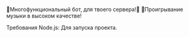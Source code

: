 💯Многофункциональный бот, для твоего сервера!💸
🎵Проигрывание музыки в высоком качестве!


Требования
Node.js: Для запуска проекта.
